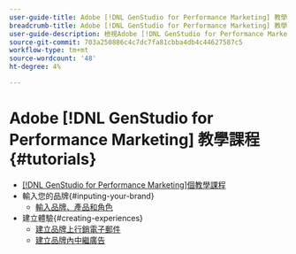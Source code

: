 ```yaml
---
user-guide-title: Adobe [!DNL GenStudio for Performance Marketing] 教學課程
breadcrumb-title: Adobe [!DNL GenStudio for Performance Marketing] 教學課程
user-guide-description: 檢視Adobe [!DNL GenStudio for Performance Marketing]的Experience League教學課程，這是端對端的解決方案，可透過創作AI和智慧型自動化加速並簡化您的內容供應鏈。
source-git-commit: 703a250886c4c7dc7fa81cbba4db4c44627587c5
workflow-type: tm+mt
source-wordcount: '48'
ht-degree: 4%

---
```



# Adobe [!DNL GenStudio for Performance Marketing] 教學課程 {#tutorials}

+ [[!DNL GenStudio for Performance Marketing]個教學課程](overview.md)
+ 輸入您的品牌{#inputing-your-brand}
   + [輸入品牌、產品和角色](./inputting-your-brand/inputting-brand-product-persona.md)
+ 建立體驗{#creating-experiences}
   + [建立品牌上行銷電子郵件](./creating-experiences/creating-on-brand-emails.md)
   + [建立品牌內中繼廣告](./creating-experiences/creating-on-meta-ads.md)
